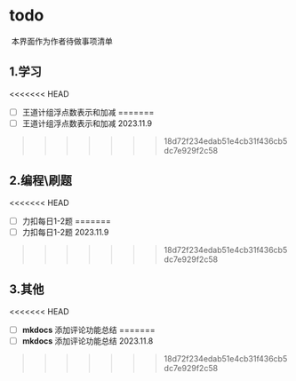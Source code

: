 # todo

​	本界面作为作者待做事项清单

## 1.学习

<<<<<<< HEAD
- [ ] 王道计组浮点数表示和加减
=======
- [ ] 王道计组浮点数表示和加减 2023.11.9
>>>>>>> 18d72f234edab51e4cb31f436cb5dc7e929f2c58



## 2.编程\刷题

<<<<<<< HEAD
- [ ] 力扣每日1-2题
=======
- [ ] 力扣每日1-2题 2023.11.9
>>>>>>> 18d72f234edab51e4cb31f436cb5dc7e929f2c58



## 3.其他

<<<<<<< HEAD
- [ ] **mkdocs** 添加评论功能总结
=======
- [ ] **mkdocs** 添加评论功能总结 2023.11.8
>>>>>>> 18d72f234edab51e4cb31f436cb5dc7e929f2c58
